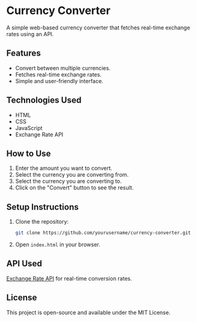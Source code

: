 # Currency Converter

A simple web-based currency converter that fetches real-time exchange rates using an API.

## Features
- Convert between multiple currencies.
- Fetches real-time exchange rates.
- Simple and user-friendly interface.

## Technologies Used
- HTML
- CSS
- JavaScript
- Exchange Rate API

## How to Use
1. Enter the amount you want to convert.
2. Select the currency you are converting from.
3. Select the currency you are converting to.
4. Click on the "Convert" button to see the result.

## Setup Instructions
1. Clone the repository:
   ```sh
   git clone https://github.com/yourusername/currency-converter.git
   ```
2. Open `index.html` in your browser.

## API Used
[Exchange Rate API](https://www.exchangerate-api.com/) for real-time conversion rates.

## License
This project is open-source and available under the MIT License.